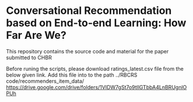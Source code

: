 # Conversational Recommendation based on End-to-end Learning: How Far Are We?
This repository contains the source code and material for the paper submitted to CHBR


Before runing the scripts, please download ratings_latest.csv file from the below given link. Add this file into to the path ../RBCRS code/recommenders_item_data/
https://drive.google.com/drive/folders/1VIDW7gSt7o9tllGTbbA4LnBRUgnlOPUh
